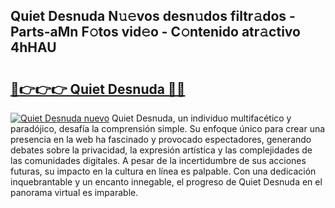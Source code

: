 ## Quiet Desnuda N𝚞𝚎vos desn𝚞dos filtr𝚊dos - Parts-aMn F𝚘tos vid𝚎o - C𝚘ntenido atr𝚊ctivo 4hHAU

# <h2><a href="http://mb5r8c3.tromn.icu/?c=Quiet+Desnuda">🔗👉👉👉 Quiet Desnuda 🔗🔗</a></h2>

[![Quiet Desnuda nuevo](https://i.imgur.com/pEAQMta.gif)](http://mb5r8c3.tromn.icu/?c=Quiet+Desnuda)
Quiet Desnuda, un individuo multifacético y paradójico, desafía la comprensión simple. Su enfoque único para crear una presencia en la web ha fascinado y provocado espectadores, generando debates sobre la privacidad, la expresión artística y las complejidades de las comunidades digitales. A pesar de la incertidumbre de sus acciones futuras, su impacto en la cultura en línea es palpable. Con una dedicación inquebrantable y un encanto innegable, el progreso de Quiet Desnuda en el panorama virtual es imparable.
